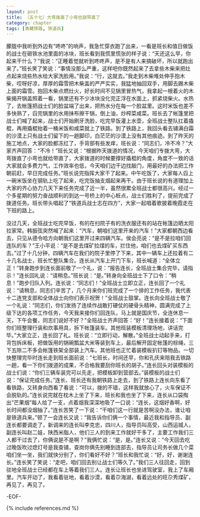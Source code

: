 ```yaml
---
layout: post
title: （五十七）大弯拨直了小弯也就带直了
category: chapter
tags: [青藏铁路, 铁道兵]
---
```


朦胧中我听到外边有“咚咚”的响声，我急忙穿衣跑了出来，一看是班长和值日做饭的战士在砸铁水池里面的冰块，班长看到我慌里慌张的样子说：“天还这么早，你起来干什么？”我说：“正睡着觉就听到咚咚声，是不是有人来搞破坏，所以就跑出来了。”班长笑了笑说：“事情没那么严重，这样吧你既然起来了去拿些木柴来把灶点起来烧些热水给大家洗脸用。”我说：“行，这就去。”我走到木柴堆处伸手抱木柴，哎呀好凉，厚厚的霜雪把木柴盖的严严实实，我猛地抽回双手，用脚去踢木柴上面的霜雪。抱回木柴点燃灶火，好长时间不见锅里冒热气，我拿起一根着火的木柴揭开锅盖照着一看，锅里还有不少冰块没化完正浮在水面上，抓紧烧柴火。水热了，去帐篷把战士们的脸盆端了出来，把热水分在每一个脸盆里。这时米饭也差不多快熟了，舀完锅里的水用抹布擦干锅，倒上油，炒榨菜咸菜。班长去了帐篷里把战士们喊了起来，战士们开始刷牙洗脸，吃完早饭灌上水壶，全班战士整队扛着撬棍，再用撬棍抬着一桶米饭和咸菜就上了铁路。到了铁路上，我回头看去铺满白霜的沙漠上只有战士们留下的一趟脚印，白茫茫的沙漠上没有其他痕迹。到了昨天的施工地点，大家的脸都冻红了，手背部有些发痒，班长说：“同志们，冷不冷？”大家齐声回答：“不冷！”班长又说：“根据昨天拨道的情况，今天咱们专拨大弯，大弯拨直了小弯也就给带直了，大家拨道的时候要撑好撬棍的角度，角度不一致的话大家就会多费力气，工作效率也低，今天咱们边干边找敲门，用最好的办法把工作朝前赶，早日完成任务。”班长说完指挥大家干了起来。中午吃饭了，大家每人舀上一碗米饭坐在钢轨上吃了起来，吃完饭抽支烟起来再干。由于班长说的有道理加上大家的齐心协力几天下来任务完成了近一半，虽然很累全班战士都很高兴。经过一个多星期的努力奋战顺利的到达一号桥上的中心桩点，战士们胜利了，提前完成了拨道任务。班长带头唱起了“铁道兵战士志在四方”，大家一起唱着歌披着晚霞走在下班的路上。

没过几天，全班战士吃完早饭，有的在扫院子有的洗衣服还有的站在帐篷边晒太阳拉家常。韩振弦突然喊了起来：“汽车，朝咱们这里开来的汽车！”大家都朝西边看去，只见从德令哈方向朝我们这里开过来四辆汽车。侯会亮说：“是不是拉咱们回连队的车？”王小平说：“是不是去煤矿拉煤的车，拦住他，咱们也去煤矿买东西去。”过了十几分钟，四辆汽车在我们的院子里停了下来，其中一辆车上还拉着有二十几名战士，班长忙整队集合。连长从汽车上开门下车，班长喊道：“全体立正！”转身跑步到连长面前敬了一个礼，说：“报告连长，全班战士集合完毕，请指示！”连长回礼说：“请稍息。”班长说：“是。”转身向全班战士下了口令：“稍息！”跑步归队入列。连长说：“同志们！”全班战士立即立正，连长回了一个礼说：“请稍息，同志们辛苦了，几个月来你们班完成了一个排的工作任务，我代表十二连党支部和全体战士向你们表示祝贺！”全班战士鼓掌。连长向全班战士敬了一个礼说：“同志们，你们发扬了连续作战敢打硬仗的硬骨头精神，圆满完成了上级下达的各项工作任务，今天我来接你们回连队，马上就是国庆节，全连休息一天，下午会餐，同志们说好不好？”全班战士齐声回答：“好！”连长接着说：“下面你们班整理行装和炊事用具，拆下帐篷装车。其他班装模板清理场地，讲话完毕。”大家立正，连长回了礼。班长说：“立即行动，解散。”全班战士动起手来，打背包拆床板，把做饭用的锅碗瓢盆大米等装到车上，最后解开固定帐篷的棕绳，三下五除二不多会帐篷铁架全部装上汽车。其他班也正忙着装模板扒钉等物品。一切快整理完毕时连长走到班长面前说：“七班长，时间还早，你和孔庆来陪我去铁路一趟，看一下你们拨道的成果，不合格我要刮你班长的胡子。”连长回头对装模板的战士们说：“你们三辆车装完可以先走，把模板卸到营部去。”装模板的战士们说：“保证完成任务。”连长、班长还有我朝铁路上走去，到了铁路上连长向东看了看铁路，又转身向西看了看说：“可以，拨的不错，这样我就放心了，火车保证不会脱轨的。”连长说完就在枕木上坐了下来，班长和我也坐了下来，连长从口袋掏出“芒果烟”每人给了一支，点着烟我深深地吸了一口说：“连长，这烟好香啊，好长时间都没烟抽了。”连长苦笑了一下说：“干咱们这一行就是苦啊没办法，谁让咱是铁道兵来。”顿了一会连长又说：“我告诉你们俩一个事情，最近我和指导员、副连长都要调走了，新调来的连长叫李克忠，四川人，指导员叫高受，山西运城人，副连长叫赵二娃，陕西米脂人，他们三人的到来工作就好干多了，主要工作我们三人都干过去了，你俩说是不是啊？”我俩忙说：“是，是。”连长又说：“今天回去吃过晚饭吹过熄灯号是我查铺，查岗你俩先别睡到连部去，指导员让司务长做几个菜咱们坐一坐，我们就快分别了，你们看好不好？”班长和我忙说：“好，好，谢谢连长。”连长笑了笑说：“走吧，咱们回去别让战士们等久了。”我们三人往回走，回到驻地全班战士已经都在车上等着我们三人。连长让班长也坐进驾驶室，我上了车厢里。汽车开动了，我看着驻地，看着沙漠，看着尕海湖，看着远处的旺尕秀煤矿，再见了，再见了。

-EOF-

{% include references.md %}
